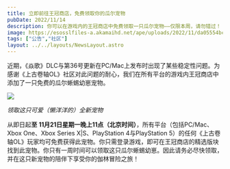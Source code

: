 ```yaml
---
title: 立即前往王冠商店，免费领取你的瓜尔宠物
pubDate: 2022/11/14
description: 你可以在游戏内的王冠商店中免费领取一只瓜尔宠物——仅限本周，请勿错过！
image: https://esosslfiles-a.akamaihd.net/ape/uploads/2022/11/da05554bc455f901c26e2b6eee572196.jpg
tags: ["公告","社区"]
layout: ../../layouts/NewsLayout.astro
---
```


近期，《焱歌》DLC与第36号更新在PC/Mac上发布时出现了某些稳定性问题。为感谢《上古卷轴OL》社区对此问题的耐心，我们在所有平台的游戏内王冠商店中添加了一只免费的瓜尔蜥蜴幼崽宠物。

![](https://esosslfiles-a.akamaihd.net/ape/uploads/2022/11/b64bbe67e9c2c05b79543730c20ea84f.jpg)

*领取这只可爱（懒洋洋的）全新宠物*

从即日起**至** **11月21日星期一晚上11点（北京时间）**，所有平台（包括PC/Mac、Xbox One、Xbox Series X|S、PlayStation 4与PlayStation 5）的任何《上古卷轴OL》玩家均可免费获得此宠物。你只需登录游戏，即可在王冠商店的精选版块找到此宠物。你只有一周时间可以领取这只瓜尔蜥蜴幼崽。因此请务必尽快领取，并在这只新宠物的陪伴下享受你的伽林冒险之旅！
